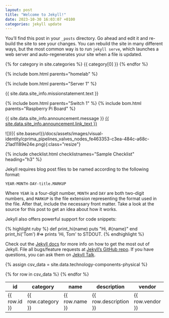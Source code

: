 ```yaml
---
layout: post
title: "Welcome to Jekyll!"
date: 2023-10-30 16:03:07 +0100
categories: jekyll update
---
```


You’ll find this post in your `_posts` directory. Go ahead and edit it and re-build the site to see your changes. You can rebuild the site in many different ways, but the most common way is to run `jekyll serve`, which launches a web server and auto-regenerates your site when a file is updated.

{% for category in site.categories %}
{{ category[0] }}
{% endfor %}

{% include bom.html parents="homelab" %}

{% include bom.html parents="Server 1" %}

{{ site.data.site_info.missionstatement.text }}

{% include bom.html parents="Switch 1" %}
{% include bom.html parents="Raspberry Pi Board" %}

<p>
  {{ site.data.site_info.announcement.message }}
  <a href="{{ site.data.site_info.announcement.link }}">{{ site.data.site_info.announcement.link_text }}</a>
</p>

![]({{ site.baseurl}}/docs/assets/images/visual-identity/cprima_pipelines_valves_nodes_fe463353-c3ea-484c-a68c-21ad1189e24e.png){:class="resize"}

{% include checklist.html checklistnames="Sample Checklist" heading="h3" %}

Jekyll requires blog post files to be named according to the following format:

`YEAR-MONTH-DAY-title.MARKUP`

Where `YEAR` is a four-digit number, `MONTH` and `DAY` are both two-digit numbers, and `MARKUP` is the file extension representing the format used in the file. After that, include the necessary front matter. Take a look at the source for this post to get an idea about how it works.

Jekyll also offers powerful support for code snippets:

{% highlight ruby %}
def print_hi(name)
puts "Hi, #{name}"
end
print_hi('Tom')
#=> prints 'Hi, Tom' to STDOUT.
{% endhighlight %}

Check out the [Jekyll docs][jekyll-docs] for more info on how to get the most out of Jekyll. File all bugs/feature requests at [Jekyll’s GitHub repo][jekyll-gh]. If you have questions, you can ask them on [Jekyll Talk][jekyll-talk].

[jekyll-docs]: https://jekyllrb.com/docs/home
[jekyll-gh]: https://github.com/jekyll/jekyll
[jekyll-talk]: https://talk.jekyllrb.com/

{% assign csv_data = site.data.technology-components-physical %}

<table class="checklist">
  <thead>
    <tr>
      <th>id</th>
      <th>category</th>
      <th>name</th>
      <th>description</th>
      <th>vendor</th>
      <th>version</th>
      <th>source</th>
      <th>productname</th>
      <th>platform</th>
      <th>licence</th>
      <th>created_at</th>
      <th>reviewed_at</th>
      <th>retired_at</th>
      <th>path</th>
      <th>visibility</th>
      <th>nickname</th>
    </tr>
  </thead>
  <tbody>
    {% for row in csv_data %}
    <tr>
      <td>{{ row.id }}</td>
      <td>{{ row.category }}</td>
      <td>{{ row.name }}</td>
      <td>{{ row.description }}</td>
      <td>{{ row.vendor }}</td>
      <td>{{ row.version }}</td>
      <td>{{ row.source }}</td>
      <td>{{ row.productname }}</td>
      <td>{{ row.platform }}</td>
      <td>{{ row.licence }}</td>
      <td>{{ row.created_at }}</td>
      <td>{{ row.reviewed_at }}</td>
      <td>{{ row.retired_at }}</td>
      <td>{{ row.path }}</td>
      <td>{{ row.visibility }}</td>
      <td>{{ row.nickname }}</td>
    </tr>
    {% endfor %}
  </tbody>
</table>
